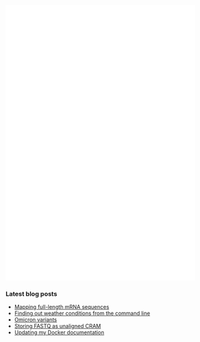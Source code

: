 <img align = "left" src="github-metrics.svg" />
<img src="metrics.plugin.achievements.compact.svg" />

### Latest blog posts

<!-- BLOG-POST-LIST:START -->
- [Mapping full-length mRNA sequences](https://davetang.org/muse/2022/08/08/mapping-full-length-mrna-sequences/)
- [Finding out weather conditions from the command line](https://davetang.org/muse/2022/03/17/finding-out-weather-conditions-from-the-command-line/)
- [Omicron variants](https://davetang.org/muse/2022/01/26/omicron-variants/)
- [Storing FASTQ as unaligned CRAM](https://davetang.org/muse/2022/01/20/storing-fastq-as-unaligned-cram/)
- [Updating my Docker documentation](https://davetang.org/muse/2022/01/11/updating-my-docker-documentation/)
<!-- BLOG-POST-LIST:END -->
